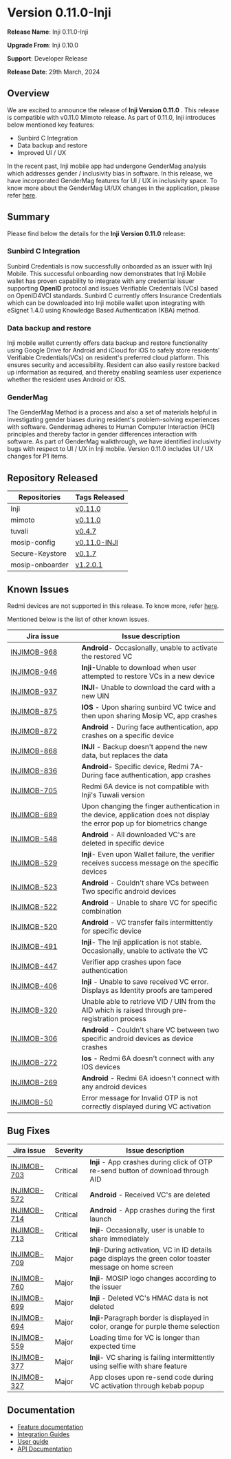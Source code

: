 # Version 0.11.0-Inji

**Release Name**: Inji 0.11.0-Inji

**Upgrade From**: Inji 0.10.0

**Support**: Developer Release

**Release Date**: 29th March, 2024

## Overview

We are excited to announce the release of **Inji Version 0.11.0** . This release is compatible with v0.11.0 Mimoto release. As part of 0.11.0, Inji introduces below mentioned key features:

* Sunbird C Integration
* Data backup and restore
* Improved UI / UX

In the recent past, Inji mobile app had undergone GenderMag analysis which addresses gender / inclusivity bias in software. In this release, we have incorporated GenderMag features for UI / UX in inclusivity space. To know more about the GenderMag UI/UX changes in the application, please refer [here](https://docs.mosip.io/inji/inji-mobile-wallet/overview/features/gendermag).

## Summary

Please find below the details for the **Inji Version 0.11.0** release:

### Sunbird C Integration

Sunbird Credentials is now successfully onboarded as an issuer with Inji Mobile. This successful onboarding now demonstrates that Inji Mobile wallet has proven capability to integrate with any credential issuer supporting **OpenID** protocol and issues Verifiable Credentials (VCs) based on OpenID4VCI standards. Sunbird C currently offers Insurance Credentials which can be downloaded into Inji mobile wallet upon integrating with eSignet 1.4.0 using Knowledge Based Authentication (KBA) method.

### Data backup and restore

Inji mobile wallet currently offers data backup and restore functionality using Google Drive for Android and iCloud for iOS to safely store residents' Verifiable Credentials(VCs) on resident's preferred cloud platform. This ensures security and accessibility. Resident can also easily restore backed up information as required, and thereby enabling seamless user experience whether the resident uses Android or iOS.

### GenderMag

The GenderMag Method is a process and also a set of materials helpful in investigating gender biases during resident's problem-solving experiences with software. Gendermag adheres to Human Computer Interaction (HCI) principles and thereby factor in gender differences interaction with software. As part of GenderMag walkthrough, we have identified inclusivity bugs with respect to UI / UX in Inji mobile. Version 0.11.0 includes UI / UX changes for P1 items.

## Repository Released

| **Repositories** | **Tags Released**                                                       |
| ---------------- | ----------------------------------------------------------------------- |
| Inji             | [v0.11.0](https://github.com/mosip/inji/tree/v0.11.0)                   |
| mimoto           | [v0.11.0](https://github.com/mosip/mimoto/tree/v0.11.0)                 |
| tuvali           | [v0.4.7](https://github.com/mosip/tuvali/tree/v0.4.7)                   |
| mosip-config     | [v0.11.0-INJI](https://github.com/mosip/mosip-config/tree/v0.11.0-INJI) |
| Secure-Keystore  | [v0.1.7](https://github.com/mosip/secure-keystore/tree/v0.1.7\_npm)     |
| mosip-onboarder  | [v1.2.0.1](https://github.com/mosip/mosip-onboarding/tree/v1.2.0.1)     |

## Known Issues

Redmi devices are not supported in this release. To know more, refer [here](https://mosip.atlassian.net/issues/?filter=-4\&jql=labels%20%3D%20redmi%20order%20by%20created%20DESC).

Mentioned below is the list of other known issues.

<table><thead><tr><th width="149">Jira issue</th><th>Issue description</th></tr></thead><tbody><tr><td><a href="https://mosip.atlassian.net/browse/INJIMOB-968">INJIMOB-968</a></td><td><strong>Android</strong>- Occasionally, unable to activate the restored VC</td></tr><tr><td><a href="https://mosip.atlassian.net/browse/INJIMOB-946">INJIMOB-946</a></td><td><strong>Inji</strong>-Unable to download when user attempted to restore VCs in a new device</td></tr><tr><td><a href="https://mosip.atlassian.net/browse/INJIMOB-937">INJIMOB-937</a></td><td><strong>INJI</strong>- Unable to download the card with a new UIN</td></tr><tr><td><a href="https://mosip.atlassian.net/browse/INJIMOB-875">INJIMOB-875</a></td><td><strong>IOS</strong> - Upon sharing sunbird VC twice and then upon sharing Mosip VC, app crashes</td></tr><tr><td><a href="https://mosip.atlassian.net/browse/INJIMOB-872">INJIMOB-872</a></td><td><strong>Android</strong> - During face authentication, app crashes on a specific device</td></tr><tr><td><a href="https://mosip.atlassian.net/browse/INJIMOB-868">INJIMOB-868</a></td><td><strong>INJI</strong> - Backup doesn't append the new data, but replaces the data</td></tr><tr><td><a href="https://mosip.atlassian.net/browse/INJIMOB-836">INJIMOB-836</a></td><td><strong>Android</strong>- Specific device, Redmi 7A- During face authentication, app crashes</td></tr><tr><td><a href="https://mosip.atlassian.net/browse/INJIMOB-705">INJIMOB-705</a></td><td>Redmi 6A device is not compatible with Inji's Tuwali version</td></tr><tr><td><a href="https://mosip.atlassian.net/browse/INJIMOB-689">INJIMOB-689</a></td><td>Upon changing the finger authentication in the device, application does not display the error pop up for biometrics change</td></tr><tr><td><a href="https://mosip.atlassian.net/browse/INJIMOB-548">INJIMOB-548</a></td><td><strong>Android</strong> - All downloaded VC's are deleted in specific device</td></tr><tr><td><a href="https://mosip.atlassian.net/browse/INJIMOB-529">INJIMOB-529</a></td><td><strong>Inji</strong>- Even upon Wallet failure, the verifier receives success message on the specific devices</td></tr><tr><td><a href="https://mosip.atlassian.net/browse/INJIMOB-523">INJIMOB-523</a></td><td><strong>Android</strong> - Couldn't share VCs between Two specific android devices</td></tr><tr><td><a href="https://mosip.atlassian.net/browse/INJIMOB-522">INJIMOB-522</a></td><td><strong>Android</strong> - Unable to share VC for specific combination</td></tr><tr><td><a href="https://mosip.atlassian.net/browse/INJIMOB-520">INJIMOB-520</a></td><td><strong>Android</strong> - VC transfer fails intermittently for specific device</td></tr><tr><td><a href="https://mosip.atlassian.net/browse/INJIMOB-491">INJIMOB-491</a></td><td><strong>Inji</strong>- The Inji application is not stable. Occasionally, unable to activate the VC</td></tr><tr><td><a href="https://mosip.atlassian.net/browse/INJIMOB-447">INJIMOB-447</a></td><td>Verifier app crashes upon face authentication</td></tr><tr><td><a href="https://mosip.atlassian.net/browse/INJIMOB-406">INJIMOB-406</a></td><td><strong>Inji</strong> - Unable to save received VC error. Displays as Identity proofs are tampered</td></tr><tr><td><a href="https://mosip.atlassian.net/browse/INJIMOB-320">INJIMOB-320</a></td><td>Unable able to retrieve VID / UIN from the AID which is raised through pre-registration process</td></tr><tr><td><a href="https://mosip.atlassian.net/browse/INJIMOB-306">INJIMOB-306</a></td><td><strong>Android</strong> - Couldn't share VC between two specific android devices as device crashes</td></tr><tr><td><a href="https://mosip.atlassian.net/browse/INJIMOB-272">INJIMOB-272</a></td><td><strong>Ios</strong> - Redmi 6A doesn't connect with any IOS devices</td></tr><tr><td><a href="https://mosip.atlassian.net/browse/INJIMOB-269">INJIMOB-269</a></td><td><strong>Android</strong> - Redmi 6A idoesn't connect with any android devices</td></tr><tr><td><a href="https://mosip.atlassian.net/browse/INJIMOB-50">INJIMOB-50</a></td><td>Error message for Invalid OTP is not correctly displayed during VC activation</td></tr></tbody></table>

## Bug Fixes

| Jira issue                                                    | Severity | Issue description                                                                                         |
| ------------------------------------------------------------- | -------- | --------------------------------------------------------------------------------------------------------- |
| [INJIMOB-703](https://mosip.atlassian.net/browse/INJIMOB-703) | Critical | **Inji** - App crashes during click of OTP re-send button of download through AID                         |
| [INJIMOB-572](https://mosip.atlassian.net/browse/INJIMOB-572) | Critical | **Android** - Received VC's are deleted                                                                   |
| [INJIMOB-714](https://mosip.atlassian.net/browse/INJIMOB-714) | Critical | **Android** - App crashes during the first launch                                                         |
| [INJIMOB-713](https://mosip.atlassian.net/browse/INJIMOB-713) | Critical | **Inji**- Occasionally, user is unable to share immediately                                               |
| [INJIMOB-709](https://mosip.atlassian.net/browse/INJIMOB-709) | Major    | **Inji**-During activation, VC in ID details page displays the green color toaster message on home screen |
| [INJIMOB-760](https://mosip.atlassian.net/browse/INJIMOB-760) | Major    | **Inji**- MOSIP logo changes according to the issuer                                                      |
| [INJIMOB-699](https://mosip.atlassian.net/browse/INJIMOB-699) | Major    | **Inji** - Deleted VC's HMAC data is not deleted                                                          |
| [INJIMOB-694](https://mosip.atlassian.net/browse/INJIMOB-694) | Major    | **Inji**-Paragraph border is displayed in color, orange for purple theme selection                        |
| [INJIMOB-559](https://mosip.atlassian.net/browse/INJIMOB-559) | Major    | Loading time for VC is longer than expected time                                                          |
| [INJIMOB-377](https://mosip.atlassian.net/browse/INJIMOB-377) | Major    | **Inji**- VC sharing is failing intermittently using selfie with share feature                            |
| [INJIMOB-327](https://mosip.atlassian.net/browse/INJIMOB-327) | Major    | App closes upon re-send code during VC activation through kebab popup                                     |

## Documentation

* [Feature documentation](https://docs.mosip.io/inji/inji-mobile-wallet/overview/features)
* [Integration Guides](https://docs.mosip.io/inji/inji-mobile-wallet/integration-guide)
* [User guide](https://docs.mosip.io/inji/inji-mobile-wallet/end-user-guide)
* [API Documentation](https://github.com/mosip/mimoto/tree/release-0.10.0/docs/postman-collections)
